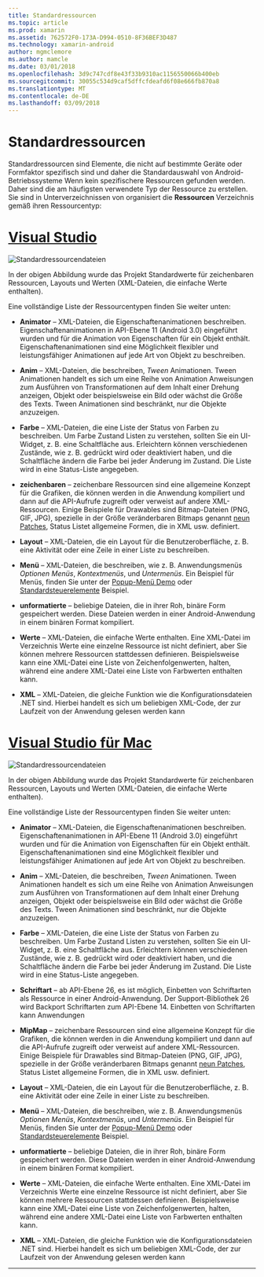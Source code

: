 ```yaml
---
title: Standardressourcen
ms.topic: article
ms.prod: xamarin
ms.assetid: 762572F0-173A-D994-0510-8F36BEF3D487
ms.technology: xamarin-android
author: mgmclemore
ms.author: mamcle
ms.date: 03/01/2018
ms.openlocfilehash: 3d9c747cdf8e43f33b9310ac1156550066b400eb
ms.sourcegitcommit: 30055c534d9caf5dffcfdeafd6f08e666fb870a8
ms.translationtype: MT
ms.contentlocale: de-DE
ms.lasthandoff: 03/09/2018
---
```

# <a name="default-resources"></a>Standardressourcen

Standardressourcen sind Elemente, die nicht auf bestimmte Geräte oder Formfaktor spezifisch sind und daher die Standardauswahl von Android-Betriebssysteme Wenn kein spezifischere Ressourcen gefunden werden. Daher sind die am häufigsten verwendete Typ der Ressource zu erstellen. Sie sind in Unterverzeichnissen von organisiert die **Ressourcen** Verzeichnis gemäß ihren Ressourcentyp:

# <a name="visual-studiotabvswin"></a>[Visual Studio](#tab/vswin)

![Standardressourcendateien](default-resources-images/01-resource-files-vs.png)

In der obigen Abbildung wurde das Projekt Standardwerte für zeichenbaren Ressourcen, Layouts und Werten (XML-Dateien, die einfache Werte enthalten).

Eine vollständige Liste der Ressourcentypen finden Sie weiter unten:

-  **Animator** &ndash; XML-Dateien, die Eigenschaftenanimationen beschreiben.
   Eigenschaftenanimationen in API-Ebene 11 (Android 3.0) eingeführt wurden und für die Animation von Eigenschaften für ein Objekt enthält. Eigenschaftenanimationen sind eine Möglichkeit flexibler und leistungsfähiger Animationen auf jede Art von Objekt zu beschreiben.

-  **Anim** &ndash; XML-Dateien, die beschreiben, *Tween* Animationen. Tween Animationen handelt es sich um eine Reihe von Animation Anweisungen zum Ausführen von Transformationen auf dem Inhalt einer Drehung anzeigen, Objekt oder beispielsweise ein Bild oder wächst die Größe des Texts. Tween Animationen sind beschränkt, nur die Objekte anzuzeigen.

-  **Farbe** &ndash; XML-Dateien, die eine Liste der Status von Farben zu beschreiben. Um Farbe Zustand Listen zu verstehen, sollten Sie ein UI-Widget, z. B. eine Schaltfläche aus.
   Erleichtern können verschiedenen Zustände, wie z. B. gedrückt wird oder deaktiviert haben, und die Schaltfläche ändern die Farbe bei jeder Änderung im Zustand. Die Liste wird in eine Status-Liste angegeben.

-  **zeichenbaren** &ndash; zeichenbare Ressourcen sind eine allgemeine Konzept für die Grafiken, die können werden in die Anwendung kompiliert und dann auf die API-Aufrufe zugreift oder verweist auf andere XML-Ressourcen.
   Einige Beispiele für Drawables sind Bitmap-Dateien (PNG, GIF, JPG), spezielle in der Größe veränderbaren Bitmaps genannt [neun Patches](https://developer.android.com/guide/topics/graphics/2d-graphics.html#nine-patch), Status Listet allgemeine Formen, die in XML usw. definiert.
 
-  **Layout** &ndash; XML-Dateien, die ein Layout für die Benutzeroberfläche, z. B. eine Aktivität oder eine Zeile in einer Liste zu beschreiben.

-  **Menü** &ndash; XML-Dateien, die beschreiben, wie z. B. Anwendungsmenüs *Optionen Menüs*, *Kontextmenüs*, und *Untermenüs*. Ein Beispiel für Menüs, finden Sie unter der [Popup-Menü Demo](https://developer.xamarin.com/samples/monodroid/PopupMenuDemo/) oder [Standardsteuerelemente](https://developer.xamarin.com/samples/mobile/StandardControls/) Beispiel.

-  **unformatierte** &ndash; beliebige Dateien, die in ihrer Roh, binäre Form gespeichert werden. Diese Dateien werden in einer Android-Anwendung in einem binären Format kompiliert.

-  **Werte** &ndash; XML-Dateien, die einfache Werte enthalten. Eine XML-Datei im Verzeichnis Werte eine einzelne Ressource ist nicht definiert, aber Sie können mehrere Ressourcen stattdessen definieren. Beispielsweise kann eine XML-Datei eine Liste von Zeichenfolgenwerten, halten, während eine andere XML-Datei eine Liste von Farbwerten enthalten kann.

-  **XML** &ndash; XML-Dateien, die gleiche Funktion wie die Konfigurationsdateien .NET sind. Hierbei handelt es sich um beliebigen XML-Code, der zur Laufzeit von der Anwendung gelesen werden kann


# <a name="visual-studio-for-mactabvsmac"></a>[Visual Studio für Mac](#tab/vsmac)

![Standardressourcendateien](default-resources-images/01-resource-files-xs.png)

In der obigen Abbildung wurde das Projekt Standardwerte für zeichenbaren Ressourcen, Layouts und Werten (XML-Dateien, die einfache Werte enthalten).

Eine vollständige Liste der Ressourcentypen finden Sie weiter unten:

-  **Animator** &ndash; XML-Dateien, die Eigenschaftenanimationen beschreiben.
   Eigenschaftenanimationen in API-Ebene 11 (Android 3.0) eingeführt wurden und für die Animation von Eigenschaften für ein Objekt enthält. Eigenschaftenanimationen sind eine Möglichkeit flexibler und leistungsfähiger Animationen auf jede Art von Objekt zu beschreiben.

-  **Anim** &ndash; XML-Dateien, die beschreiben, *Tween* Animationen. Tween Animationen handelt es sich um eine Reihe von Animation Anweisungen zum Ausführen von Transformationen auf dem Inhalt einer Drehung anzeigen, Objekt oder beispielsweise ein Bild oder wächst die Größe des Texts. Tween Animationen sind beschränkt, nur die Objekte anzuzeigen.

-  **Farbe** &ndash; XML-Dateien, die eine Liste der Status von Farben zu beschreiben. Um Farbe Zustand Listen zu verstehen, sollten Sie ein UI-Widget, z. B. eine Schaltfläche aus.
   Erleichtern können verschiedenen Zustände, wie z. B. gedrückt wird oder deaktiviert haben, und die Schaltfläche ändern die Farbe bei jeder Änderung im Zustand. Die Liste wird in eine Status-Liste angegeben.

-  **Schriftart** &ndash; ab API-Ebene 26, es ist möglich, Einbetten von Schriftarten als Ressource in einer Android-Anwendung. Der Support-Bibliothek 26 wird Backport Schriftarten zum API-Ebene 14. Einbetten von Schriftarten kann Anwendungen

-  **MipMap** &ndash; zeichenbare Ressourcen sind eine allgemeine Konzept für die Grafiken, die können werden in die Anwendung kompiliert und dann auf die API-Aufrufe zugreift oder verweist auf andere XML-Ressourcen.
   Einige Beispiele für Drawables sind Bitmap-Dateien (PNG, GIF, JPG), spezielle in der Größe veränderbaren Bitmaps genannt [neun Patches](https://developer.android.com/guide/topics/graphics/2d-graphics.html#nine-patch), Status Listet allgemeine Formen, die in XML usw. definiert.

-  **Layout** &ndash; XML-Dateien, die ein Layout für die Benutzeroberfläche, z. B. eine Aktivität oder eine Zeile in einer Liste zu beschreiben.

-  **Menü** &ndash; XML-Dateien, die beschreiben, wie z. B. Anwendungsmenüs *Optionen Menüs*, *Kontextmenüs*, und *Untermenüs*. Ein Beispiel für Menüs, finden Sie unter der [Popup-Menü Demo](https://developer.xamarin.com/samples/monodroid/PopupMenuDemo/) oder [Standardsteuerelemente](https://developer.xamarin.com/samples/mobile/StandardControls/) Beispiel.

-  **unformatierte** &ndash; beliebige Dateien, die in ihrer Roh, binäre Form gespeichert werden. Diese Dateien werden in einer Android-Anwendung in einem binären Format kompiliert.

-  **Werte** &ndash; XML-Dateien, die einfache Werte enthalten. Eine XML-Datei im Verzeichnis Werte eine einzelne Ressource ist nicht definiert, aber Sie können mehrere Ressourcen stattdessen definieren. Beispielsweise kann eine XML-Datei eine Liste von Zeichenfolgenwerten, halten, während eine andere XML-Datei eine Liste von Farbwerten enthalten kann.

-  **XML** &ndash; XML-Dateien, die gleiche Funktion wie die Konfigurationsdateien .NET sind. Hierbei handelt es sich um beliebigen XML-Code, der zur Laufzeit von der Anwendung gelesen werden kann

-----
